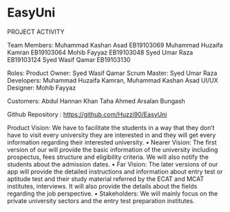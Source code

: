 # EasyUni
PROJECT ACTIVITY

Team Members:
Muhammad Kashan Asad EB19103069
Muhammad Huzaifa Kamran EB19103064
Mohib Fayyaz EB19103048
Syed Umar Raza EB19103124
Syed Wasif Qamar EB19103130


Roles:
Product Owner: Syed Wasif Qamar
Scrum Master: Syed Umar Raza
Developers: Muhammad Huzaifa Kamran, Muhammad Kashan Asad
UI/UX Designer: Mohib Fayyaz


Customers: 
Abdul Hannan Khan
Taha Ahmed
Arsalan Bungash


Github Repository : 
https://github.com/Huzzi90/EasyUni


Product Vision: 
We have to facilitate the students in a way that they don’t have to visit every university they are interested in and they will get every information regarding their interested university. 
•	Nearer Vision:
 The first version of our will provide the basic information of the university including prospectus, fees structure and eligibility criteria. We will also notify the students about the admission dates. 
•	Far Vision: 
The later versions of our app will provide the detailed instructions and information about entry test or aptitude test and their study material referred by the ECAT and MCAT institutes, interviews. It will also provide the details about the fields regarding the job perspective.
•	Stakeholders: 
We will mainly focus on the private university sectors and the entry test preparation institutes.
